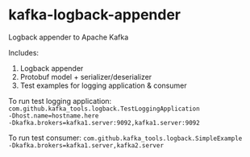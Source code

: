 kafka-logback-appender
======================

Logback appender to Apache Kafka

Includes:
<ol>
<li>Logback appender</li>
<li>Protobuf model + serializer/deserializer</li>
<li>Test examples for logging application & consumer</li>
</ol>

To run test logging application:
<code>com.github.kafka_tools.logback.TestLoggingApplication -Dhost.name=hostname.here -Dkafka.brokers=kafka1.server:9092,kafka1.server:9092</code>

To run test consumer:
<code>com.github.kafka_tools.logback.SimpleExample -Dkafka.brokers=kafka1.server,kafka2.server</code>
